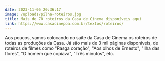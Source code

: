 ```yaml
---
date: 2023-11-05 20:36:17
image: /uploads/pilha-roteiros.jpg
title: Mais de 70 roteiros da Casa de Cinema disponíveis aqui
link: https://www.casacinepoa.com.br/textos/roteiros/
---
```

Aos poucos, vamos colocando no saite da Casa de Cinema os roteiros de todas as produções da Casa. Já são mais de 3 mil páginas disponíveis, de roteiros de filmes como "Rasga coração", "Aos olhos de Ernesto", "Ilha das flores", "O homem que copiava", "Três minutos", etc.